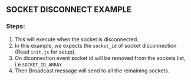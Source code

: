 ## SOCKET DISCONNECT EXAMPLE

### Steps:
1. This will execute when the socket is disconnected.
2. In this example, we expects the ```socket_id``` of socket disconnection (Read ```init.js``` for setup).
3. On diconnection event socket id will be removed from the sockets list, i.e ```SOCKET_ID_ARRAY```
4. Then Broadcast message will send to all the remaining sockets.
